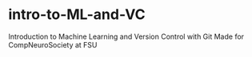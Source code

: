 # intro-to-ML-and-VC
Introduction to Machine Learning and Version Control with Git
Made for CompNeuroSociety at FSU
